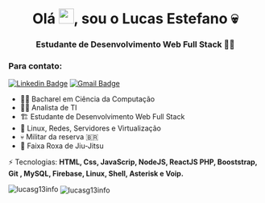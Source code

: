<h1 align="center">Olá <img src="https://raw.githubusercontent.com/kaueMarques/kaueMarques/master/hi.gif" width="30px">, sou o  Lucas Estefano 💀</h1>
<h3 align="center">Estudante de Desenvolvimento Web Full Stack 👨‍💻</h3>



<h3>Para contato:</h3> 

[![Linkedin Badge](https://img.shields.io/badge/-lucasg13info-blue?style=flat-square&logo=Linkedin&logoColor=white&link=https://www.linkedin.com/in/lucas-rodrigues-estefano-ab96bb146/)](https://www.linkedin.com/in/lucas-rodrigues-estefano-ab96bb146/) 
[![Gmail Badge](https://img.shields.io/badge/-lucccasestefano1@gmail.com-c14438?style=flat-square&logo=Gmail&logoColor=white&link=mailto:lucccasestefano1@gmail.com)](mailto:lucccasestefano1@gmail.com)




- 👨‍🎓 Bacharel em Ciência da Computação
- 👨‍💻 Analista de TI
- 🏗️ Estudante de Desenvolvimento Web Full Stack
- 🐧 Linux, Redes, Servidores e Virtualização  
- 💀 Militar da reserva 🇧🇷
- 🥋 Faixa Roxa de Jiu-Jitsu


⚡ Tecnologias: **HTML, Css, JavaScrip, NodeJS, ReactJS PHP, Booststrap, Git , MySQL, Firebase, Linux, Shell, Asterisk e Voip.** 

<img src="https://komarev.com/ghpvc/?username=lucasg13info" alt="lucasg13info"/>
<img align="center" src="https://github-readme-stats.vercel.app/api?username=lucasg13info&show_icons=true" alt="lucasg13info"/> 

